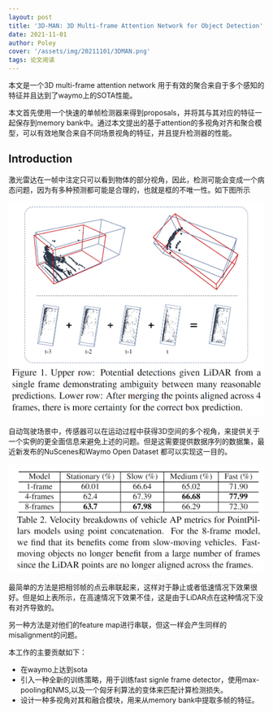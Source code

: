 ```yaml
---
layout: post
title: '3D-MAN: 3D Multi-frame Attention Network for Object Detection'
date: 2021-11-01
author: Poley
cover: '/assets/img/20211101/3DMAN.png'
tags: 论文阅读
---
```


本文是一个3D multi-frame attention network 用于有效的聚合来自于多个感知的特征并且达到了waymo上的SOTA性能。


本文首先使用一个快速的单帧检测器来得到proposals，并将其与其对应的特征一起保存到memory bank中。通过本文提出的基于attention的多视角对齐和聚合模型，可以有效地聚合来自不同场景视角的特征，并且提升检测器的性能。


## Introduction

激光雷达在一帧中注定只可以看到物体的部分视角，因此，检测可能会变成一个病态问题，因为有多种预测都可能是合理的，也就是框的不唯一性。如下图所示

![](/assets/img/20211101/3DMANF1.png)

自动驾驶场景中，传感器可以在运动过程中获得3D空间的多个视角，来提供关于一个实例的更全面信息来避免上述的问题。但是这需要提供数据序列的数据集，最近新发布的NuScenes和Waymo Open Dataset 都可以实现这一目的。

![](/assets/img/20211101/3DMANT2.png)

最简单的方法是把相邻帧的点云串联起来，这样对于静止或者低速情况下效果很好。但是如上表所示，在高速情况下效果不佳，这是由于LiDAR点在这种情况下没有对齐导致的。

另一种方法是对他们的feature map进行串联，但这一样会产生同样的misalignment的问题。

本工作的主要贡献如下：

+ 在waymo上达到sota
+ 引入一种全新的训练策略，用于训练fast signle frame detector，使用max-pooling和NMS,以及一个匈牙利算法的变体来匹配计算检测损失。
+ 设计一种多视角对其和融合模块，用来从memory bank中提取多帧的特征。